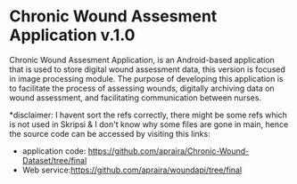 # Chronic Wound Assesment Application v.1.0
Chronic Wound Assesment Application, is an Android-based application that is used to store digital wound assessment data, this version is focused in image processing module. The purpose of developing this application is to facilitate the process of assessing wounds, digitally archiving data on wound assessment, and facilitating communication between nurses.

*disclaimer: I havent sort the refs correctly, there might be some refs which is not used in Skripsi
& I don't know why some files are gone in main, hence the source code can be accessed by visiting this links:
- application code: https://github.com/apraira/Chronic-Wound-Dataset/tree/final
- Web service:https://github.com/apraira/woundapi/tree/final


